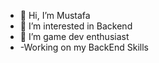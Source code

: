 - 👋 Hi, I’m Mustafa 
- 👀 I’m interested in Backend
- 🌱 I’m game dev enthusiast
- -Working on my BackEnd Skills



<!---

--->
